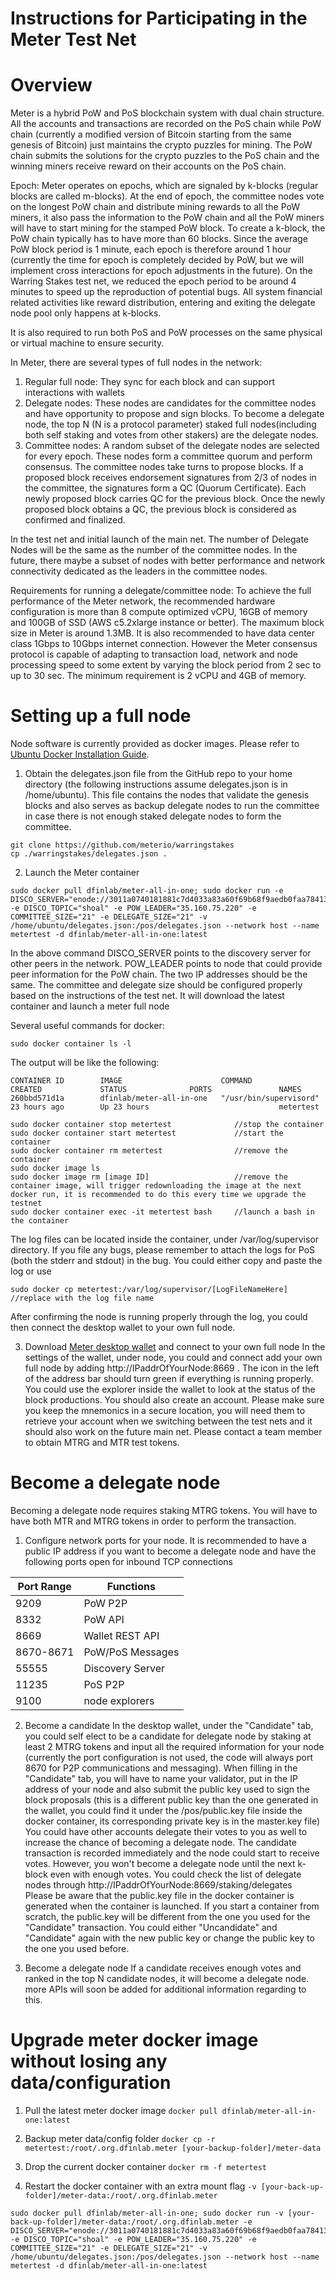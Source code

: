 # Instructions for Participating in the Meter Test Net

# Overview
Meter is a hybrid PoW and PoS blockchain system with dual chain structure.  All the accounts and transactions are recorded on the PoS chain while PoW chain (currently a modified version of Bitcoin starting from the same genesis of Bitcoin) just maintains the crypto puzzles for mining. The PoW chain submits the solutions for the crypto puzzles to the PoS chain and the winning miners receive reward on their accounts on the PoS chain.  

Epoch:
Meter operates on epochs, which are signaled by k-blocks (regular blocks are called m-blocks).  At the end of epoch, the committee nodes vote on the longest PoW chain and distribute mining rewards to all the PoW miners, it also pass the information to the PoW chain and all the PoW miners will have to start mining for the stamped PoW block.  To create a k-block, the PoW chain typically has to have more than 60 blocks.  Since the average PoW block period is 1 minute, each epoch is therefore around 1 hour (currently the time for epoch is completely decided by PoW, but we will implement cross interactions for epoch adjustments in the future).  On the Warring Stakes test net, we reduced the epoch period to be around 4 minutes to speed up the reproduction of potential bugs.  All system financial related activities like reward distribution, entering and exiting the delegate node pool only happens at k-blocks.     

It is also required to run both PoS and PoW processes on the same physical or virtual machine to ensure security.

In Meter, there are several types of full nodes in the network:
1. Regular full node: They sync for each block and can support interactions with wallets
2. Delegate nodes: These nodes are candidates for the committee nodes and have opportunity to propose and sign blocks.  To become a delegate node, the top N (N is a protocol parameter) staked full nodes(including both self staking and votes from other stakers) are the delegate nodes.
3. Committee nodes: A random subset of the delegate nodes are selected for every epoch.  These nodes form a committee quorum and perform consensus.  The committee nodes take turns to propose blocks.  If a proposed block receives endorsement signatures from 2/3 of nodes in the committee, the signatures form a QC (Quorum Certificate).  Each newly proposed block carries QC for the previous block.  Once the newly proposed block obtains a QC, the previous block is considered as confirmed and finalized.

In the test net and initial launch of the main net.  The number of Delegate Nodes will be the same as the number of the committee nodes.  In the future, there maybe a subset of nodes with better performance and network connectivity dedicated as the leaders in the committee nodes.


Requirements for running a delegate/committee node:
To achieve the full performance of the Meter network, the recommended hardware configuration is more than 8 compute optimized vCPU, 16GB of memory and 100GB of SSD (AWS c5.2xlarge instance or better).  The maximum block size in Meter is around 1.3MB. It is also recommended to have data center class 1Gbps to 10Gbps internet connection.  However the Meter consensus protocol is capable of adapting to transaction load, network and node processing speed to some extent by varying the block period from 2 sec to up to 30 sec.  The minimum requirement is 2 vCPU and 4GB of memory.  

# Setting up a full node
Node software is currently provided as docker images.  Please refer to [Ubuntu Docker Installation Guide](https://phoenixnap.com/kb/how-to-install-docker-on-ubuntu-18-04).

1. Obtain the delegates.json file from the GitHub repo to your home directory (the following instructions assume delegates.json is in /home/ubuntu).  This file contains the nodes that validate the genesis blocks and also serves as backup delegate nodes to run the committee in case there is not enough staked delegate nodes to form the committee.
```
git clone https://github.com/meterio/warringstakes
cp ./warringstakes/delegates.json .
```

2. Launch the Meter container

```
sudo docker pull dfinlab/meter-all-in-one; sudo docker run -e DISCO_SERVER="enode://3011a0740181881c7d4033a83a60f69b68f9aedb0faa784133da84394120ffe9a1686b2af212ffad16fbba88d0ff302f8edb05c99380bd904cbbb96ee4ca8cfb@35.160.75.220:55555" -e DISCO_TOPIC="shoal" -e POW_LEADER="35.160.75.220" -e COMMITTEE_SIZE="21" -e DELEGATE_SIZE="21" -v /home/ubuntu/delegates.json:/pos/delegates.json --network host --name metertest -d dfinlab/meter-all-in-one:latest
```
In the above command DISCO_SERVER points to the discovery server for other peers in the network. POW_LEADER points to node that could provide peer information for the PoW chain.  The two IP addresses should be the same.  The committee and delegate size should be configured properly based on the instructions of the test net.
It will download the latest container and launch a meter full node

Several useful commands for docker:

```
sudo docker container ls -l

```
The output will be like the following:
```
CONTAINER ID        IMAGE                      COMMAND                  CREATED             STATUS              PORTS               NAMES
260bbd571d1a        dfinlab/meter-all-in-one   "/usr/bin/supervisord"   23 hours ago        Up 23 hours                             metertest
```
```
sudo docker container stop metertest              //stop the container
sudo docker container start metertest             //start the container
sudo docker container rm metertest                //remove the container
sudo docker image ls
sudo docker image rm [image ID]                   //remove the container image, will trigger redownloading the image at the next docker run, it is recommended to do this every time we upgrade the testnet
sudo docker container exec -it metertest bash     //launch a bash in the container
```

The log files can be located inside the container, under /var/log/supervisor directory.  If you file any bugs, please remember to attach the logs for PoS (both the stderr and stdout) in the bug. You could either copy and paste the log or use
```
sudo docker cp metertest:/var/log/supervisor/[LogFileNameHere]     //replace with the log file name
```

After confirming the node is running properly through the log, you could then connect the desktop wallet to your own full node.

3. Download [Meter desktop wallet](https://meter.io/developers) and connect to your own full node
In the settings of the wallet, under node, you could and connect add your own full node by adding http://IPaddrOfYourNode:8669 .  The icon in the left of the address bar should turn green if everything is running properly.  You could use the explorer inside the wallet to look at the status of the block productions. You should also create an account.  Please make sure you keep the mnemonics in a secure location, you will need them to retrieve your account when we switching between the test nets and it should also work on the future main net.  Please contact a team member to obtain MTRG and MTR test tokens.

# Become a delegate node
Becoming a delegate node requires staking MTRG tokens.  You will have to have both MTR and MTRG tokens in order to perform the transaction.

1. Configure network ports for your node.  It is recommended to have a public IP address if you want to become a delegate node and have the following ports open for inbound TCP connections

| Port Range           | Functions        |
|----------------------|------------------|
| 9209                 | PoW P2P          |
| 8332                 | PoW API          |
| 8669                 | Wallet REST API  |
| 8670-8671            | PoW/PoS Messages |
| 55555                | Discovery Server |
| 11235                | PoS P2P          |
| 9100                 | node explorers   |

2. Become a candidate
In the desktop wallet, under the "Candidate" tab, you could self elect to be a candidate for delegate node by staking at least 2 MTRG tokens and input all the required information for your node (currently the port configuration is not used, the code will always port 8670 for P2P communications and messaging).  When filling in the "Candidate" tab, you will have to name your validator, put in the IP address of your node and also submit the public key used to sign the block proposals (this is a different public key than the one generated in the wallet, you could find it under the /pos/public.key file inside the docker container, its corresponding private key is in the master.key file) You could have other accounts delegate their votes to you as well to increase the chance of becoming a delegate node.  The candidate transaction is recorded immediately and the node could start to receive votes.  However, you won't become a delegate node until the next k-block even with enough votes.  You could check the list of delegate nodes through http://IPaddrOfYourNode:8669/staking/delegates  
Please be aware that the public.key file in the docker container is generated when the container is launched.  If you start a container from scratch, the public.key will be different from the one you used for the "Candidate" transaction.  You could either "Uncandidate" and "Candidate" again with the new public key or change the public key to the one you used before.

3. Become a delegate node
If a candidate receives enough votes and ranked in the top N candidate nodes, it will become a delegate node. more APIs will soon be added for additional information regarding to this.


# Upgrade meter docker image without losing any data/configuration

1. Pull the latest meter docker image
`docker pull dfinlab/meter-all-in-one:latest`

2. Backup meter data/config folder
`docker cp -r metertest:/root/.org.dfinlab.meter [your-backup-folder]/meter-data`

3. Drop the current docker container
`docker rm -f metertest`

4. Restart the docker container with an extra mount flag `-v [your-back-up-folder]/meter-data:/root/.org.dfinlab.meter`
```
sudo docker pull dfinlab/meter-all-in-one; sudo docker run -v [your-back-up-folder]/meter-data:/root/.org.dfinlab.meter -e DISCO_SERVER="enode://3011a0740181881c7d4033a83a60f69b68f9aedb0faa784133da84394120ffe9a1686b2af212ffad16fbba88d0ff302f8edb05c99380bd904cbbb96ee4ca8cfb@35.160.75.220:55555" -e DISCO_TOPIC="shoal" -e POW_LEADER="35.160.75.220" -e COMMITTEE_SIZE="21" -e DELEGATE_SIZE="21" -v /home/ubuntu/delegates.json:/pos/delegates.json --network host --name metertest -d dfinlab/meter-all-in-one:latest
```
